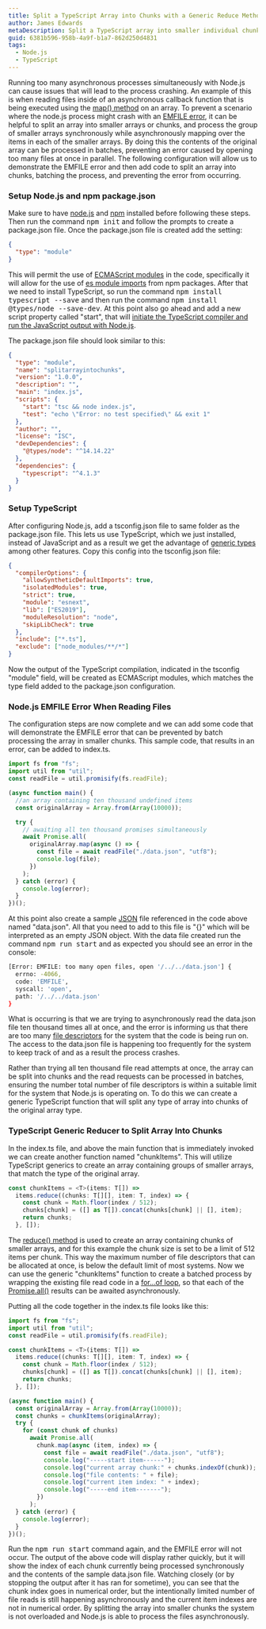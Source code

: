```yaml
---
title: Split a TypeScript Array into Chunks with a Generic Reduce Method
author: James Edwards
metaDescription: Split a TypeScript array into smaller individual chunks with the reduce method to prevent the EMFILE error from crashing the node.js process.
guid: 6381b596-958b-4a9f-b1a7-862d250d4831
tags:
  - Node.js
  - TypeScript
---
```


Running too many asynchronous processes simultaneously with Node.js can cause issues that will lead to the process crashing. An example of this is when reading files inside of an asynchronous callback function that is being executed using the [map() method](https://developer.mozilla.org/en-US/docs/Web/JavaScript/Reference/Global_Objects/Array/map) on an array. To prevent a scenario where the node.js process might crash with an [EMFILE error](https://nodejs.org/api/errors.html#errors_common_system_errors), it can be helpful to split an array into smaller arrays or chunks, and process the group of smaller arrays synchronously while asynchronously mapping over the items in each of the smaller arrays. By doing this the contents of the original array can be processed in batches, preventing an error caused by opening too many files at once in parallel. The following configuration will allow us to demonstrate the EMFILE error and then add code to split an array into chunks, batching the process, and preventing the error from occurring.

### Setup Node.js and npm package.json

Make sure to have [node.js](https://nodejs.org/en/) and [npm](https://docs.npmjs.com/downloading-and-installing-node-js-and-npm) installed before following these steps. Then run the command <kbd>npm init</kbd> and follow the prompts to create a package.json file. Once the package.json file is created add the setting:

```json
{
  "type": "module"
}
```

This will permit the use of [ECMAScript modules](https://nodejs.org/api/esm.html) in the code, specifically it will allow for the use of [es module imports](https://nodejs.org/api/esm.html#esm_import_specifiers) from npm packages. After that we need to install TypeScript, so run the command <kbd>npm install typescript --save</kbd> and then run the command <kbd>npm install @types/node --save-dev</kbd>. At this point also go ahead and add a new script property called "start", that will [initiate the TypeScript compiler and run the JavaScript output with Node.js](/npm-compile-typescript).

The package.json file should look similar to this:

```json
{
  "type": "module",
  "name": "splitarrayintochunks",
  "version": "1.0.0",
  "description": "",
  "main": "index.js",
  "scripts": {
    "start": "tsc && node index.js",
    "test": "echo \"Error: no test specified\" && exit 1"
  },
  "author": "",
  "license": "ISC",
  "devDependencies": {
    "@types/node": "^14.14.22"
  },
  "dependencies": {
    "typescript": "^4.1.3"
  }
}
```

### Setup TypeScript

After configuring Node.js, add a tsconfig.json file to same folder as the package.json file. This lets us use TypeScript, which we just installed, instead of JavaScript and as a result we get the advantage of [generic types](https://www.typescriptlang.org/docs/handbook/generics.html) among other features. Copy this config into the tsconfig.json file:

```json
{
  "compilerOptions": {
    "allowSyntheticDefaultImports": true,
    "isolatedModules": true,
    "strict": true,
    "module": "esnext",
    "lib": ["ES2019"],
    "moduleResolution": "node",
    "skipLibCheck": true
  },
  "include": ["*.ts"],
  "exclude": ["node_modules/**/*"]
}
```

Now the output of the TypeScript compilation, indicated in the tsconfig "module" field, will be created as ECMAScript modules, which matches the type field added to the package.json configuration.

### Node.js EMFILE Error When Reading Files

The configuration steps are now complete and we can add some code that will demonstrate the EMFILE error that can be prevented by batch processing the array in smaller chunks. This sample code, that results in an error, can be added to index.ts.

```typescript
import fs from "fs";
import util from "util";
const readFile = util.promisify(fs.readFile);

(async function main() {
  //an array containing ten thousand undefined items
  const originalArray = Array.from(Array(10000));

  try {
    // awaiting all ten thousand promises simultaneously
    await Promise.all(
      originalArray.map(async () => {
        const file = await readFile("./data.json", "utf8");
        console.log(file);
      })
    );
  } catch (error) {
    console.log(error);
  }
})();
```

At this point also create a sample [JSON](https://www.json.org/json-en.html) file referenced in the code above named "data.json". All that you need to add to this file is "{}" which will be interpreted as an empty JSON object. With the data file created run the command <kbd>npm run start</kbd> and as expected you should see an error in the console:

```bash
[Error: EMFILE: too many open files, open '/../../data.json'] {
  errno: -4066,
  code: 'EMFILE',
  syscall: 'open',
  path: '/../../data.json'
}
```

What is occurring is that we are trying to asynchronously read the data.json file ten thousand times all at once, and the error is informing us that there are too many [file descriptors](https://en.wikipedia.org/wiki/File_descriptor) for the system that the code is being run on. The access to the data.json file is happening too frequently for the system to keep track of and as a result the process crashes.

Rather than trying all ten thousand file read attempts at once, the array can be split into chunks and the read requests can be processed in batches, ensuring the number total number of file descriptors is within a suitable limit for the system that Node.js is operating on. To do this we can create a generic TypeScript function that will split any type of array into chunks of the original array type.

### TypeScript Generic Reducer to Split Array Into Chunks

In the index.ts file, and above the main function that is immediately invoked we can create another function named "chunkItems". This will utilize TypeScript generics to create an array containing groups of smaller arrays, that match the type of the original array.

```typescript
const chunkItems = <T>(items: T[]) =>
  items.reduce((chunks: T[][], item: T, index) => {
    const chunk = Math.floor(index / 512);
    chunks[chunk] = ([] as T[]).concat(chunks[chunk] || [], item);
    return chunks;
  }, []);
```

The [reduce() method](https://developer.mozilla.org/en-US/docs/Web/JavaScript/Reference/Global_Objects/Array/reduce) is used to create an array containing chunks of smaller arrays, and for this example the chunk size is set to be a limit of 512 items per chunk. This way the maximum number of file descriptors that can be allocated at once, is below the default limit of most systems. Now we can use the generic "chunkItems" function to create a batched process by wrapping the existing file read code in a [for...of loop](https://developer.mozilla.org/en-US/docs/Web/JavaScript/Reference/Statements/for...of), so that each of the [Promise.all()](https://developer.mozilla.org/en-US/docs/Web/JavaScript/Reference/Global_Objects/Promise/all) results can be awaited asynchronously.

Putting all the code together in the index.ts file looks like this:

```typescript
import fs from "fs";
import util from "util";
const readFile = util.promisify(fs.readFile);

const chunkItems = <T>(items: T[]) =>
  items.reduce((chunks: T[][], item: T, index) => {
    const chunk = Math.floor(index / 512);
    chunks[chunk] = ([] as T[]).concat(chunks[chunk] || [], item);
    return chunks;
  }, []);

(async function main() {
  const originalArray = Array.from(Array(10000));
  const chunks = chunkItems(originalArray);
  try {
    for (const chunk of chunks)
      await Promise.all(
        chunk.map(async (item, index) => {
          const file = await readFile("./data.json", "utf8");
          console.log("-----start item------");
          console.log("current array chunk:" + chunks.indexOf(chunk));
          console.log("file contents: " + file);
          console.log("current item index: " + index);
          console.log("-----end item-------");
        })
      );
  } catch (error) {
    console.log(error);
  }
})();
```

Run the <kbd>npm run start</kbd> command again, and the EMFILE error will not occur. The output of the above code will display rather quickly, but it will show the index of each chunk currently being processed synchronously and the contents of the sample data.json file. Watching closely (or by stopping the output after it has ran for sometime), you can see that the chunk index goes in numerical order, but the intentionally limited number of file reads is still happening asynchronously and the current item indexes are not in numerical order. By splitting the array into smaller chunks the system is not overloaded and Node.js is able to process the files asynchronously.
